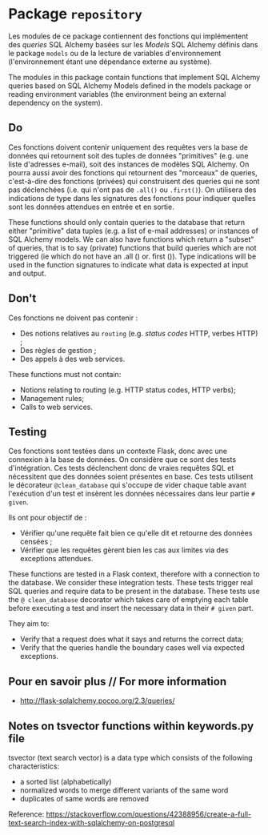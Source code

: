# Package `repository`

Les modules de ce package contiennent des fonctions qui implémentent des _queries_ SQL Alchemy basées sur les _Models_ SQL Alchemy définis dans le package `models` ou de la lecture de variables d'environnement (l'environnement étant une
dépendance externe au système).

The modules in this package contain functions that implement SQL Alchemy queries based on SQL Alchemy Models defined in the models package or reading environment variables (the environment being an external dependency on the system).

## Do

Ces fonctions doivent contenir uniquement des requêtes vers la base de données qui retournent soit des tuples de données "primitives" (e.g. une liste d'adresses e-mail), soit des instances de modèles SQL Alchemy. On pourra aussi avoir des fonctions qui retournent des "morceaux" de queries, c'est-à-dire des fonctions (privées) qui construisent des queries
qui ne sont pas déclenchées (i.e. qui n'ont pas de `.all()` ou `.first()`). On utilisera des indications de type dans les signatures des fonctions pour indiquer quelles sont les données attendues en entrée et en sortie.

These functions should only contain queries to the database that return either "primitive" data tuples (e.g. a list of e-mail addresses) or instances of SQL Alchemy models. We can also have functions which return a "subset" of queries, that is to say (private) functions that build queries which are not triggered (ie which do not have an .all () or. first ()). Type indications will be used in the function signatures to indicate what data is expected at input and output.


## Don't

Ces fonctions ne doivent pas contenir :

- Des notions relatives au `routing` (e.g. _status codes_ HTTP, verbes HTTP) ;
- Des règles de gestion ;
- Des appels à des web services.

These functions must not contain:

- Notions relating to routing (e.g. HTTP status codes, HTTP verbs);
- Management rules;
- Calls to web services.

## Testing

Ces fonctions sont testées dans un contexte Flask, donc avec une connexion à la base de données. On considère que ce sont des tests d'intégration. Ces tests déclenchent donc de vraies requêtes SQL et nécessitent que des données soient présentes en base. Ces tests utilisent le décorateur `@clean_database` qui s'occupe de vider chaque table avant l'exécution d'un test et insèrent les données nécessaires dans leur partie `# given`.

Ils ont pour objectif de :

- Vérifier qu'une requête fait bien ce qu'elle dit et retourne des données censées ;
- Vérifier que les requêtes gèrent bien les cas aux limites via des exceptions attendues.


These functions are tested in a Flask context, therefore with a connection to the database. We consider these integration tests. These tests trigger real SQL queries and require data to be present in the database. These tests use the `@ clean_database` decorator which takes care of emptying each table before executing a test and insert the necessary data in their `# given` part.


They aim to:

- Verify that a request does what it says and returns the correct data;
- Verify that the queries handle the boundary cases well via expected exceptions.

## Pour en savoir plus // For more information

- http://flask-sqlalchemy.pocoo.org/2.3/queries/

## Notes on tsvector functions within keywords.py file

tsvector (text search vector) is a data type which consists of the following characteristics:

- a sorted list (alphabetically)
- normalized words to merge different variants of the same word
- duplicates of same words are removed

Reference: https://stackoverflow.com/questions/42388956/create-a-full-text-search-index-with-sqlalchemy-on-postgresql